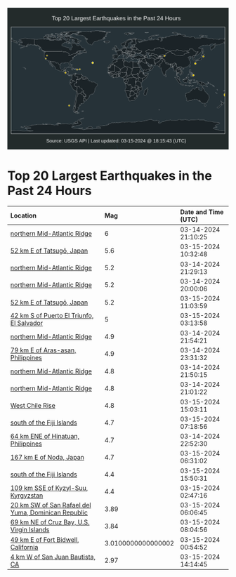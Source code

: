 ![Map](./map.png)

# Top 20 Largest Earthquakes in the Past 24 Hours

| Location | Mag | Date and Time (UTC) |
|:---|:---|:---|
| [northern Mid-Atlantic Ridge](https://earthquake.usgs.gov/earthquakes/eventpage/us6000miy6) | 6 | 03-14-2024 21:10:25 |
| [52 km E of Tatsugō, Japan](https://earthquake.usgs.gov/earthquakes/eventpage/us6000mj1l) | 5.6 | 03-15-2024 10:32:48 |
| [northern Mid-Atlantic Ridge](https://earthquake.usgs.gov/earthquakes/eventpage/us6000miya) | 5.2 | 03-14-2024 21:29:13 |
| [northern Mid-Atlantic Ridge](https://earthquake.usgs.gov/earthquakes/eventpage/us6000mixv) | 5.2 | 03-14-2024 20:00:06 |
| [52 km E of Tatsugō, Japan](https://earthquake.usgs.gov/earthquakes/eventpage/us6000mj1p) | 5.2 | 03-15-2024 11:03:59 |
| [42 km S of Puerto El Triunfo, El Salvador](https://earthquake.usgs.gov/earthquakes/eventpage/us6000mizf) | 5 | 03-15-2024 03:13:58 |
| [northern Mid-Atlantic Ridge](https://earthquake.usgs.gov/earthquakes/eventpage/us6000miyf) | 4.9 | 03-14-2024 21:54:21 |
| [79 km E of Aras-asan, Philippines](https://earthquake.usgs.gov/earthquakes/eventpage/us6000miys) | 4.9 | 03-14-2024 23:31:32 |
| [northern Mid-Atlantic Ridge](https://earthquake.usgs.gov/earthquakes/eventpage/us6000miyc) | 4.8 | 03-14-2024 21:50:15 |
| [northern Mid-Atlantic Ridge](https://earthquake.usgs.gov/earthquakes/eventpage/us6000miy5) | 4.8 | 03-14-2024 21:01:22 |
| [West Chile Rise](https://earthquake.usgs.gov/earthquakes/eventpage/us6000mj2b) | 4.8 | 03-15-2024 15:03:11 |
| [south of the Fiji Islands](https://earthquake.usgs.gov/earthquakes/eventpage/us6000mj01) | 4.7 | 03-15-2024 07:18:56 |
| [64 km ENE of Hinatuan, Philippines](https://earthquake.usgs.gov/earthquakes/eventpage/us6000miyl) | 4.7 | 03-14-2024 22:52:30 |
| [167 km E of Noda, Japan](https://earthquake.usgs.gov/earthquakes/eventpage/us6000mizz) | 4.7 | 03-15-2024 06:31:02 |
| [south of the Fiji Islands](https://earthquake.usgs.gov/earthquakes/eventpage/us6000mj33) | 4.4 | 03-15-2024 15:50:31 |
| [109 km SSE of Kyzyl-Suu, Kyrgyzstan](https://earthquake.usgs.gov/earthquakes/eventpage/us6000mizb) | 4.4 | 03-15-2024 02:47:16 |
| [20 km SW of San Rafael del Yuma, Dominican Republic](https://earthquake.usgs.gov/earthquakes/eventpage/pr2024075000) | 3.89 | 03-15-2024 06:06:45 |
| [69 km NE of Cruz Bay, U.S. Virgin Islands](https://earthquake.usgs.gov/earthquakes/eventpage/pr2024075001) | 3.84 | 03-15-2024 08:04:56 |
| [49 km E of Fort Bidwell, California](https://earthquake.usgs.gov/earthquakes/eventpage/uw61989856) | 3.0100000000000002 | 03-15-2024 00:54:52 |
| [4 km W of San Juan Bautista, CA](https://earthquake.usgs.gov/earthquakes/eventpage/nc74017866) | 2.97 | 03-15-2024 14:14:45 |
